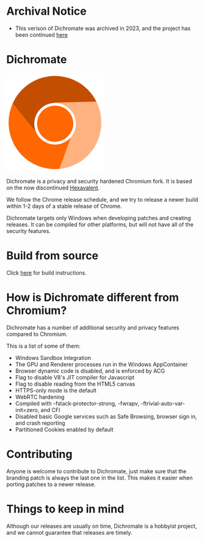 # Archival Notice 

+ This verison of Dichromate was archived in 2023, and the project has been continued [here](https://github.com/Dichromate-Browser/Dichromate) 

# Dichromate

![Dichromate Logo](https://github.com/NuclearDevelopers/Dichromate/raw/main/Icons/product_logo_256.png)

Dichromate is a privacy and security hardened Chromium fork. It is based on the now discontinued [Hexavalent](https://github.com/Hexavalent-Browser/Hexavalent).

We follow the Chrome release schedule, and we try to release a newer build within 1-2 days of a stable release of Chrome.

Dichromate targets only Windows when developing patches and creating releases. It can be compiled for other platforms, but will not have all of the security features.

# Build from source

Click [here](https://github.com/NuclearDevelopers/Dichromate/blob/main/docs/Building.md) for build instructions.

# How is Dichromate different from Chromium?

Dichromate has a number of additional security and privacy features compared to Chromium.

This is a list of some of them: 

+ Windows Sandbox integration
+ The GPU and Renderer processes run in the Windows AppContainer
+ Browser dynamic code is disabled, and is enforced by ACG
+ Flag to disable V8's JIT compiler for Javascript
+ Flag to disable reading from the HTML5 canvas
+ HTTPS-only mode is the default
+ WebRTC hardening
+ Compiled with -fstack-protector-strong, -fwrapv, -ftrivial-auto-var-init=zero, and CFI
+ Disabled basic Google services such as Safe Browsing, browser sign in, and crash reporting
+ Partitioned Cookies enabled by default 

# Contributing

Anyone is welcome to contribute to Dichromate, just make sure that the branding patch is always the last one in the list. This makes it easier when porting patches to a newer release.

# Things to keep in mind

Although our releases are usually on time, Dichromate is a hobbyist project, and we cannot guarantee that releases are timely.
